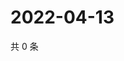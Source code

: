# 2022-04-13

共 0 条

<!-- BEGIN WEIBO -->
<!-- 最后更新时间 Wed Apr 13 2022 02:19:07 GMT+0800 (China Standard Time) -->

<!-- END WEIBO -->
